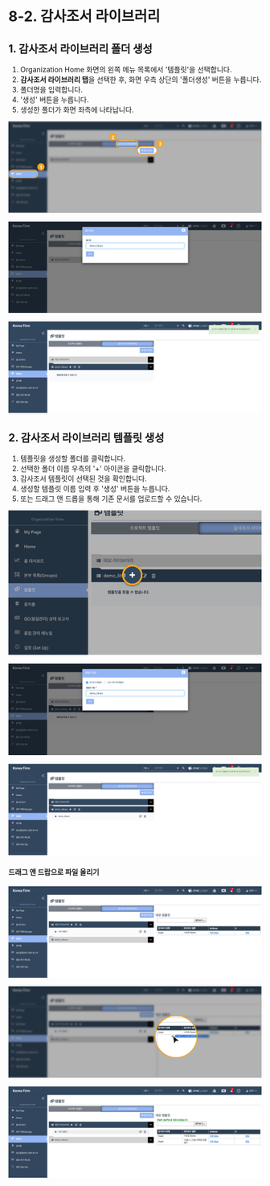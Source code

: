 # 8-2. 감사조서 라이브러리

## 1. 감사조서 라이브러리  폴더 생성  

1. Organization Home 화면의 왼쪽 메뉴 목록에서 '템플릿'을 선택합니다. 
2. **감사조서 라이브러리 탭**을 선택한 후,  화면 우측 상단의 '폴더생성' 버튼을 누릅니다.
3. 폴더명을 입력합니다.
4. '생성' 버튼을 누릅니다.
5. 생성한 폴더가 화면 좌측에 나타납니다.  

![](../../../.gitbook/assets/a_7-2_1.jpg)

![](../../../.gitbook/assets/a_7-2_2.jpg)

![](../../../.gitbook/assets/a_7-2_3.jpg)

## 2. 감사조서 라이브러리 템플릿 생성  

1. 템플릿을 생성할 폴더를 클릭합니다.
2. 선택한 폴더 이름 우측의 '+' 아이콘을 클릭합니다.
3. 감사조서 템플릿이 선택된 것을 확인합니다.
4. 생성할 템플릿 이름 입력 후 '생성' 버튼을 누릅니다.
5. 또는 드래그 앤 드롭을 통해 기존 문서를 업로드할 수 있습니다.

![](../../../.gitbook/assets/a_7-2_4.jpg)

![](../../../.gitbook/assets/a_7-2_5.jpg)

![&#xAC10;&#xC0AC;&#xC870;&#xC11C; &#xB77C;&#xC774;&#xBE0C;&#xB7EC;&#xB9AC;&#xC5D0;&#xC11C; &#xD558;&#xC704; &#xD30C;&#xC77C;&#xC744; &#xD074;&#xB9AD;&#xD569;&#xB2C8;&#xB2E4;. &#xD654;&#xBA74; &#xC624;&#xB978;&#xCABD;&#xC5D0; &#xC120;&#xD0DD;&#xD55C; &#xD15C;&#xD50C;&#xB9BF; &#xC774;&#xB984;&#xC774; &#xB098;&#xD0C0;&#xB098;&#xC57C; &#xD569;&#xB2C8;&#xB2E4;. ](../../../.gitbook/assets/a_7-2_6.jpg)

#### 드래그 앤 드랍으로 파일 올리기  

![](../../../.gitbook/assets/a_7-2_7.jpg)

![&#xB04C;&#xC5B4;&#xB2E4; &#xB193;&#xAE30;\(Drag and Drop\) &#xBC29;&#xC2DD;&#xC73C;&#xB85C; &#xD30C;&#xC77C; &#xC62C;&#xB9AC;&#xAE30;  ](../../../.gitbook/assets/a_7-2_8%20%281%29.jpg)

![&#xD15C;&#xD50C;&#xB9BF; &amp;gt; &#xAC10;&#xC0AC;&#xC870;&#xC11C; &#xB77C;&#xC774;&#xBE0C;&#xB7EC;&#xB9AC;&#xC5D0; &#xD15C;&#xD50C;&#xB9BF; &#xD30C;&#xC77C;&#xC774; &#xC5C5;&#xB85C;&#xB4DC; &#xB41C; &#xC0C1;&#xD0DC;  ](../../../.gitbook/assets/a_7-2_9.jpg)


